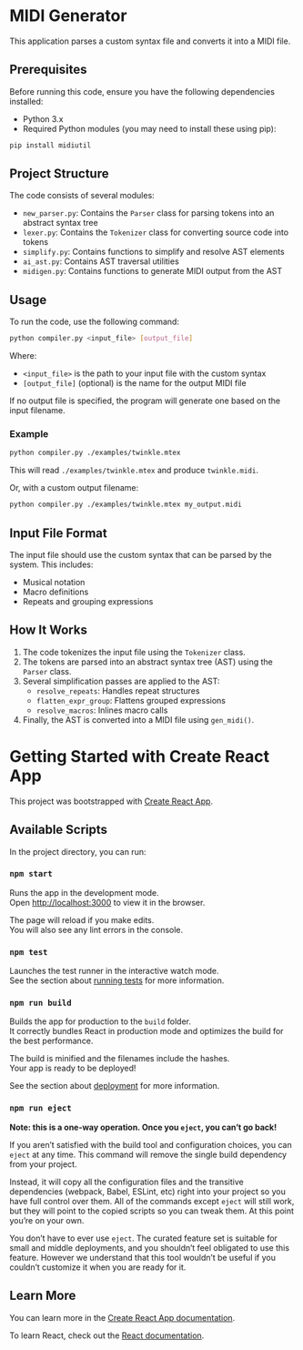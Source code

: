 # MIDI Generator

This application parses a custom syntax file and converts it into a MIDI file.

## Prerequisites

Before running this code, ensure you have the following dependencies installed:

- Python 3.x
- Required Python modules (you may need to install these using pip):
```bash
pip install midiutil
```
## Project Structure

The code consists of several modules:
- `new_parser.py`: Contains the `Parser` class for parsing tokens into an abstract syntax tree
- `lexer.py`: Contains the `Tokenizer` class for converting source code into tokens
- `simplify.py`: Contains functions to simplify and resolve AST elements
- `ai_ast.py`: Contains AST traversal utilities
- `midigen.py`: Contains functions to generate MIDI output from the AST

## Usage

To run the code, use the following command:

```bash
python compiler.py <input_file> [output_file]
```

Where:
- `<input_file>` is the path to your input file with the custom syntax
- `[output_file]` (optional) is the name for the output MIDI file

If no output file is specified, the program will generate one based on the input filename.

### Example

```bash
python compiler.py ./examples/twinkle.mtex
```

This will read `./examples/twinkle.mtex` and produce `twinkle.midi`.

Or, with a custom output filename:

```bash
python compiler.py ./examples/twinkle.mtex my_output.midi
```

## Input File Format

The input file should use the custom syntax that can be parsed by the system. This includes:
- Musical notation
- Macro definitions
- Repeats and grouping expressions


## How It Works

1. The code tokenizes the input file using the `Tokenizer` class.
2. The tokens are parsed into an abstract syntax tree (AST) using the `Parser` class.
3. Several simplification passes are applied to the AST:
   - `resolve_repeats`: Handles repeat structures
   - `flatten_expr_group`: Flattens grouped expressions
   - `resolve_macros`: Inlines macro calls
4. Finally, the AST is converted into a MIDI file using `gen_midi()`.


# Getting Started with Create React App

This project was bootstrapped with [Create React App](https://github.com/facebook/create-react-app).

## Available Scripts

In the project directory, you can run:

### `npm start`

Runs the app in the development mode.\
Open [http://localhost:3000](http://localhost:3000) to view it in the browser.

The page will reload if you make edits.\
You will also see any lint errors in the console.

### `npm test`

Launches the test runner in the interactive watch mode.\
See the section about [running tests](https://facebook.github.io/create-react-app/docs/running-tests) for more information.

### `npm run build`

Builds the app for production to the `build` folder.\
It correctly bundles React in production mode and optimizes the build for the best performance.

The build is minified and the filenames include the hashes.\
Your app is ready to be deployed!

See the section about [deployment](https://facebook.github.io/create-react-app/docs/deployment) for more information.

### `npm run eject`

**Note: this is a one-way operation. Once you `eject`, you can’t go back!**

If you aren’t satisfied with the build tool and configuration choices, you can `eject` at any time. This command will remove the single build dependency from your project.

Instead, it will copy all the configuration files and the transitive dependencies (webpack, Babel, ESLint, etc) right into your project so you have full control over them. All of the commands except `eject` will still work, but they will point to the copied scripts so you can tweak them. At this point you’re on your own.

You don’t have to ever use `eject`. The curated feature set is suitable for small and middle deployments, and you shouldn’t feel obligated to use this feature. However we understand that this tool wouldn’t be useful if you couldn’t customize it when you are ready for it.

## Learn More

You can learn more in the [Create React App documentation](https://facebook.github.io/create-react-app/docs/getting-started).

To learn React, check out the [React documentation](https://reactjs.org/).
